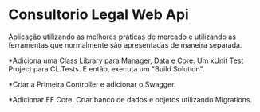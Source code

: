 ﻿# Consultorio Legal Web Api

Aplicação utilizando as melhores práticas de mercado e utilizando as ferramentas que normalmente são apresentadas de maneira separada.

*Adiciona uma Class Library para Manager, Data e Core. Um xUnit Test Project para CL.Tests. E então, executa um "Build Solution". 

*Criar a Primeira Controller e adicionar o Swagger.

*Adicionar EF Core. Criar banco de dados e objetos utilizando Migrations.